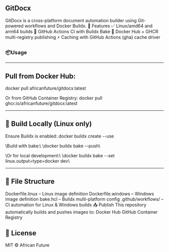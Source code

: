 ## GitDocx
GitDocx is a cross-platform document automation builder using Git-powered workflows and Docker Buildx.
🚀 Features
✅ Linux/amd64 and arm64 builds
🔁 GitHub Actions CI with Buildx Bake
🐋 Docker Hub + GHCR multi-registry publishing
⚡ Caching with GitHub Actions (gha) cache driver

### 📦Usage

___
## Pull from Docker Hub:
docker pull africanfuture/gitdocx:latest


Or from GitHub Container Registry:
docker pull ghcr.io/africanfuture/gitdocx:latest
___

## 🔧 Build Locally (Linux only)
Ensure Buildx is enabled:
docker buildx create --use


\\Build with bake:\\
\\docker buildx bake --push\\


\Or for local development:\\
\\docker buildx bake --set linux.output=type=docker dev\\
___

## 📁 File Structure
Dockerfile.linux – Linux image definition
Dockerfile.windows – Windows image definition
bake.hcl – Buildx multi-platform config
.github/workflows/ – CI automation for Linux & Windows builds
📤 Publish
This repository automatically builds and pushes images to:
Docker Hub
GitHub Container Registry
## 📜 License
MIT © African Future
